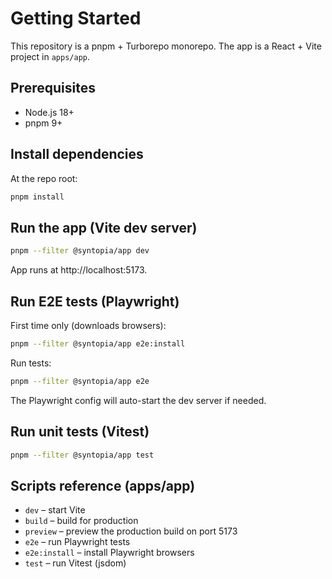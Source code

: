 # Getting Started

This repository is a pnpm + Turborepo monorepo. The app is a React + Vite project in `apps/app`.

## Prerequisites
- Node.js 18+
- pnpm 9+

## Install dependencies
At the repo root:

```sh
pnpm install
```

## Run the app (Vite dev server)
```sh
pnpm --filter @syntopia/app dev
```

App runs at http://localhost:5173.

## Run E2E tests (Playwright)
First time only (downloads browsers):
```sh
pnpm --filter @syntopia/app e2e:install
```
Run tests:
```sh
pnpm --filter @syntopia/app e2e
```
The Playwright config will auto-start the dev server if needed.

## Run unit tests (Vitest)
```sh
pnpm --filter @syntopia/app test
```

## Scripts reference (apps/app)
- `dev` – start Vite
- `build` – build for production
- `preview` – preview the production build on port 5173
- `e2e` – run Playwright tests
- `e2e:install` – install Playwright browsers
- `test` – run Vitest (jsdom)
